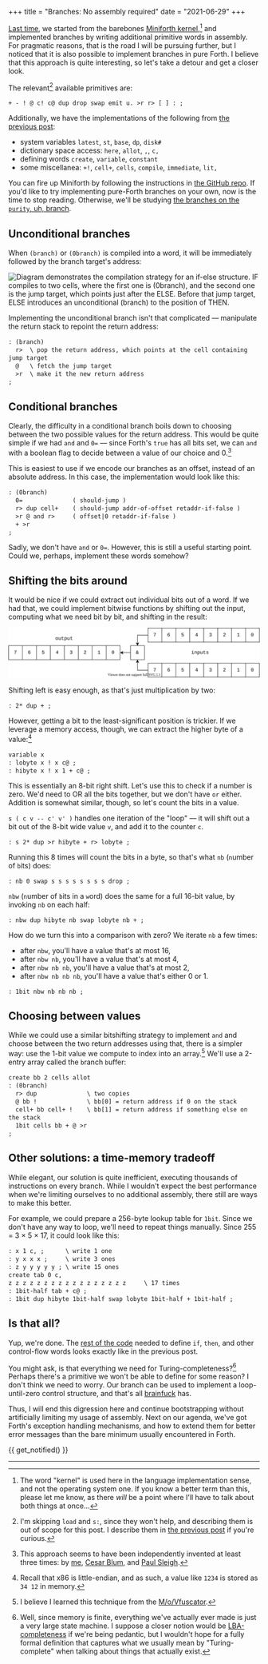 +++
title = "Branches: No assembly required"
date = "2021-06-29"
+++

[Last time,][prev] we started from the barebones [Miniforth kernel],[^kernel] and
implemented branches by writing additional primitive words in assembly. For
pragmatic reasons, that is the road I will be pursuing further, but I noticed
that it is also possible to implement branches in pure Forth. I believe that
this approach is quite interesting, so let's take a detour and get a closer
look. <!-- more -->

The relevant[^relevant] available primitives are:

```
+ - ! @ c! c@ dup drop swap emit u. >r r> [ ] : ;
```

Additionally, we have the implementations of the following from [the previous
post][prev]:

- system variables `latest`, `st`, `base`, `dp`, `disk#`
- dictionary space access: `here`, `allot`, `,`, `c,`
- defining words `create`, `variable`, `constant`
- some miscellanea: `+!`, `cell+`, `cells`, `compile`, `immediate`, `lit,`

You can fire up Miniforth by following the instructions in [the GitHub
repo][github]. If you'd like to try implementing pure-Forth branches on your
own, now is the time to stop reading. Otherwise, we'll be studying [the branches
on the `purity`, uh, branch][purity].

## Unconditional branches

When `(branch)` or `(0branch)` is compiled into a word, it will be immediately
followed by the branch target's address:

![Diagram demonstrates the compilation strategy for an if-else structure. IF
compiles to two cells, where the first one is (0branch), and the second one is
the jump target, which points just after the ELSE. Before that jump target, ELSE
introduces an unconditional (branch) to the position of THEN.](../branches/branches.svg)

Implementing the unconditional branch isn't that complicated — manipulate the
return stack to repoint the return address:

```fth
: (branch)
  r>  \ pop the return address, which points at the cell containing jump target
  @   \ fetch the jump target
  >r  \ make it the new return address
;
```

## Conditional branches

Clearly, the difficulty in a conditional branch boils down to choosing between
the two possible values for the return address. This would be quite simple if we
had `and` and `0=` — since Forth's `true` has all bits set, we can `and` with a
boolean flag to decide between a value of our choice and 0.[^bitwise]

This is easiest to use if we encode our branches as an offset, instead of an
absolute address. In this case, the implementation would look like this:

```fth
: (0branch)
  0=              ( should-jump )
  r> dup cell+    ( should-jump addr-of-offset retaddr-if-false )
  >r @ and r>     ( offset|0 retaddr-if-false )
  + >r
;
```

Sadly, we don't have `and` or `0=`. However, this is still a useful starting
point. Could we, perhaps, implement these words somehow?

## Shifting the bits around

It would be nice if we could extract out individual bits out of a word. If we
had that, we could implement bitwise functions by shifting out the input,
computing what we need bit by bit, and shifting in the result:

![](shifting.svg)

Shifting left is easy enough, as that's just multiplication by two:

```fth
: 2* dup + ;
```

However, getting a bit to the least-significant position is trickier. If we
leverage a memory access, though, we can extract the higher byte of a
value:[^little-endian]

```fth
variable x
: lobyte x ! x c@ ;
: hibyte x ! x 1 + c@ ;
```

This is essentially an 8-bit right shift. Let's use this to check if a number is
zero. We'd need to OR all the bits together, but we don't have `or` either.
Addition is somewhat similar, though, so let's count the bits in a value.

`s ( c v -- c' v' )` handles one iteration of the "loop" — it will shift out a
bit out of the 8-bit wide value `v`, and add it to the counter `c`.

```fth
: s 2* dup >r hibyte + r> lobyte ;
```

Running this 8 times will count the bits in a byte, so that's what `nb`
(`n`umber of `b`its) does:

```fth
: nb 0 swap s s s s s s s s drop ;
```

`nbw` (`n`umber of `b`its in a `w`ord) does the same for a full 16-bit value, by
invoking `nb` on each half:

```fth
: nbw dup hibyte nb swap lobyte nb + ;
```

How do we turn this into a comparison with zero? We iterate `nb` a few times:

- after `nbw`, you'll have a value that's at most 16,
- after `nbw nb`, you'll have a value that's at most 4,
- after `nbw nb nb`, you'll have a value that's at most 2,
- after `nbw nb nb nb`, you'll have a value that's either 0 or 1.

```fth
: 1bit nbw nb nb nb ;
```

## Choosing between values

While we could use a similar bitshifting strategy to implement `and` and choose
between the two return addresses using that, there is a simpler way: use the
1-bit value we compute to index into an array.[^movfuscator] We'll use a 2-entry
array called the `b`ranch `b`uffer:

```fth
create bb 2 cells allot
: (0branch)
  r> dup              \ two copies
  @ bb !              \ bb[0] = return address if 0 on the stack
  cell+ bb cell+ !    \ bb[1] = return address if something else on the stack
  1bit cells bb + @ >r
;
```

## Other solutions: a time-memory tradeoff

While elegant, our solution is quite inefficient, executing thousands of
instructions on every branch. While I wouldn't expect the best performance when
we're limiting ourselves to no additional assembly, there still are ways to make this
better.

For example, we could prepare a 256-byte lookup table for `1bit`. Since we don't
have any way to loop, we'll need to repeat things manually. Since 255 = 3 × 5
× 17, it could look like this:

```fth
: x 1 c, ;      \ write 1 one
: y x x x ;     \ write 3 ones
: z y y y y y ; \ write 15 ones
create tab 0 c,
z z z z z z z z z z z z z z z z z     \ 17 times
: 1bit-half tab + c@ ;
: 1bit dup hibyte 1bit-half swap lobyte 1bit-half + 1bit-half ;
```

## Is that all?

Yup, we're done. The [rest of the code][block2] needed to define `if`, `then`,
and other control-flow words looks exactly like in the previous post.

You might ask, is that everything we need for Turing-completeness?[^turing]
Perhaps there's a primitive we won't be able to define for some reason? I don't
think we need to worry. Our branch can be used to implement a loop-until-zero
control structure, and that's all [brainfuck] has.

Thus, I will end this digression here and continue bootstrapping without
artificially limiting my usage of assembly. Next on our agenda, we've got
Forth's exception handling mechanisms, and how to extend them for better error
messages than the bare minimum usually encountered in Forth.

{{ get_notified() }}

---

[^kernel]: The word "kernel" is used here in the language implementation sense,
  and not the operating system one. If you know a better term than this, please
  let me know, as there *will* be a point where I'll have to talk about both
  things at once...

[^relevant]: I'm skipping `load` and `s:`, since they won't help, and describing
  them is out of scope for this post. I describe them in [the previous
  post][prev] if you're curious.

[^bitwise]: This approach seems to have been independently invented at least
  three times: by [me][bitwise-me], [Cesar Blum][bitwise-sector], and [Paul
  Sleigh][bitwise-comment].

[^little-endian]: Recall that x86 is little-endian, and as such, a value like
  `1234` is stored as `34 12` in memory.

[^movfuscator]: I believe I learned this technique from the
  [M/o/Vfuscator][mov].

[^turing]: Well, since memory is finite, everything we've actually ever made is
  just a very large state machine. I suppose a closer notion would be
  [LBA-completeness][LBA] if we're being pedantic, but I wouldn't hope for a
  fully formal definition that captures what we usually mean by
  "Turing-complete" when talking about things that actually exist.

[prev]: @/bootstrap/branches/index.md
[Miniforth kernel]: @/bootstrap/miniforth/index.md
[github]: https://github.com/meithecatte/miniforth/tree/post2#building-a-disk-image
[purity]: https://github.com/meithecatte/miniforth/blob/purity/block1.fth
[brainfuck]: https://esolangs.org/wiki/Brainfuck
[LBA]: https://en.wikipedia.org/wiki/Linear_bounded_automaton
[bitwise-me]: https://github.com/meithecatte/2klinux/blob/b4f435cd0c265b9bee28d02be6d1fc177f3847b3/image-files/stage1.frt#L130
[bitwise-sector]: https://github.com/cesarblum/sectorforth/blob/32031ac6e77e30817c2f65ba11b1ccda07d564f9/examples/01-helloworld.f#L55-L57
[bitwise-comment]: https://github.com/meithecatte/compilercrim.es/issues/2#issuecomment-867288663
[mov]: https://www.youtube.com/watch?v=R7EEoWg6Ekk
[block2]: https://github.com/meithecatte/miniforth/blob/purity/block2.fth
[rss]: /rss.xml
